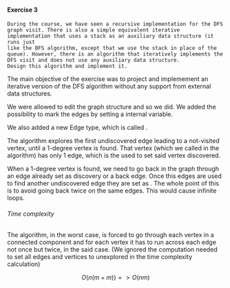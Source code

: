 #### Exercise 3

```textile
During the course, we have seen a recursive implementation for the DFS graph visit. There is also a simple equivalent iterative implementation that uses a stack as an auxiliary data structure (it runs just
like the BFS algorithm, except that we use the stack in place of the queue). However, there is an algorithm that iteratively implements the DFS visit and does not use any auxiliary data structure.
Design this algorithm and implement it.
```

The main objective of the exercise was to project and implemement an iterative version of the DFS algorithm without any support from external data structures.

We were allowed to edit the graph structure and so we did. We added the possibility to mark the edges by setting a internal variable.

We also added a new Edge type, which is called <forbidden>. 

The algorithm explores the first undiscovered edge leading to a not-visited vertex, until a 1-degree vertex is found. That vertex (which we called <blind spot> in the algorithm) has only 1 edge, which is the used to set said vertex discovered. 

When a 1-degree vertex is found, we need to go back in the graph through an edge already set as discovery or a back edge. Once this edges are used to find another undiscovered edge they are set as <forbidden>. The whole point of this is to avoid going back twice on the same edges. This would cause infinite loops. 

###### Time complexity

The algorithm, in the worst case, is forced to go through each vertex in a connected component and for each vertex it has to run across each edge not once but twice, in the said case. (We ignored the computation needed to set all edges and vertices to unexplored in the time complexity calculation)

$$
O(n(m + m)) => O(nm)
$$


